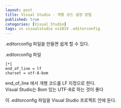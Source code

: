 ```yaml
---
layout: post
title: Visual Studio - 개행 코드 설정 방법
published: true
categories: [Visual Studio]
tags: vs visualstudio vs2019 .editorconfig
---
```

.editorconfig 파일을 만들면 쉽게 할 수 있다.  
  
.editorconfig 파일  
```
[*]
end_of_line = lf
charset = utf-8-bom
```
  
end_of_line 에서 개행 코드를 LF 지정으로 한다.  
Visual Studio는 Bom 있는 UTF-8로 하는 것이 좋다  
  
이 .editorconfig 파일을 Visual Studio 프로젝트 안에 둔다.  


